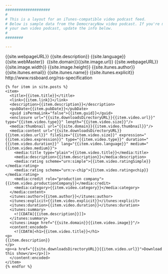 ```yaml
---
####################
#
# This is a layout for an iTunes-compatible video podcast feed.
# Below is sample data from the DemocracyNow video podcast. If you're making
# your own video podcast, update the info below.
#
########

---
```


<?xml version="1.0" encoding="UTF-8"?>
<rss version="2.0" xmlns:itunes="http://www.itunes.com/dtds/podcast-1.0.dtd" xmlns:media="http://search.yahoo.com/mrss/" xmlns:content="http://purl.org/rss/1.0/modules/content/">
  <channel>
    <title>{{site.title}}</title>
    <atom:link rel="self" href="{{site.domain}}{{site.rssURL}}" title="{{site.title}}" xmlns:atom="http://www.w3.org/2005/Atom"/>
    <link>{{site.webpageURL}}</link>
    <description>{{site.description}}</description>
    <language>{{site.language}}</language>
    <webMaster>{{site.webMaster}}</webMaster>
    <image>
      <url>{{site.domain}}{{site.image.url}}</url>
      <link>{{site.webpageURL}}</link>
      <width>{{site.image.width}}</width>
      <height>{{site.image.height}}</height>
      <title>{{site.title}}</title>
    </image>
    <itunes:author>{{site.itunes.author}}</itunes:author>
    <itunes:category text="{{site.itunes.category}}"/>
    <itunes:category text="{{site.itunes.category2}}">
      <itunes:category text="{{site.itunes.category3}}"/>
    </itunes:category>
    <itunes:owner>
      <itunes:email>{{site.itunes.email}}</itunes:email>
      <itunes:name>{{site.itunes.name}}</itunes:name>
      <!-- Note: this email address is for iTunes use only; other contacts here will be ignored. -->
    </itunes:owner>
    <itunes:explicit>{{site.itunes.explicit}}</itunes:explicit>
    <itunes:image href="{{site.domain}}{{site.image.url}}"/>
    <docs>http://www.rssboard.org/rss-specification</docs>

    {% for item in site.posts %}
    <item>
      <title>{{item.title}}</title>
      <link>{{item.link}}</link>
      <description>{{item.description}}</description>
      <pubDate>{{item.pubDate}}</pubDate>
      <guid isPermaLink="false">{{item.guid}}</guid>
      <enclosure url="{{site.downloadsDirectoryURL}}{{item.video.url}}" type="{{item.video.type}}" length="{{item.video.size}}"/>
      <media:thumbnail url="{{site.domain}}{{item.video.thumbnail}}"/>
      <media:content url="{{site.downloadsDirectoryURL}}{{item.video.url}}" fileSize="{{item.video.size}}" expression="{{item.video.expression}}" type="{{item.video.type}}" duration="{{item.video.duration}}" lang="{{item.video.language}}" medium="{{item.video.medium}}">
        <media:title type="plain">{{item.video.title}}</media:title>
        <media:description>{{item.description}}</media:description>
        <media:rating scheme="urn:simple">{{item.video.ratingSimple}}</media:rating>
        <media:rating scheme="urn:v-chip">{{item.video.ratingvchip}}</media:rating>
        <media:credit role="production company">{{item.video.productionCompany}}</media:credit>
        <media:category>{{item.video.category}}</media:category>
      </media:content>
      <itunes:author>{{item.author}}</itunes:author>
      <itunes:explicit>{{item.video.explicit}}</itunes:explicit>
      <itunes:duration>{{item.video.duration}}</itunes:duration>
      <itunes:summary>
        <![CDATA[{{item.description}}]]>
      </itunes:summary>
      <itunes:image href="{{site.domain}}{{item.video.image}}"/>
      <content:encoded>
        <![CDATA[<h1>{{item.video.title}}</h1>
    <p>
    {{item.description}}
    </p>
    <p><a href="{{site.downloadsDirectoryURL}}{{item.video.url}}">Download this show</a></p>]]>
      </content:encoded>
    </item>
    {% endfor %}


  </channel>
</rss>
